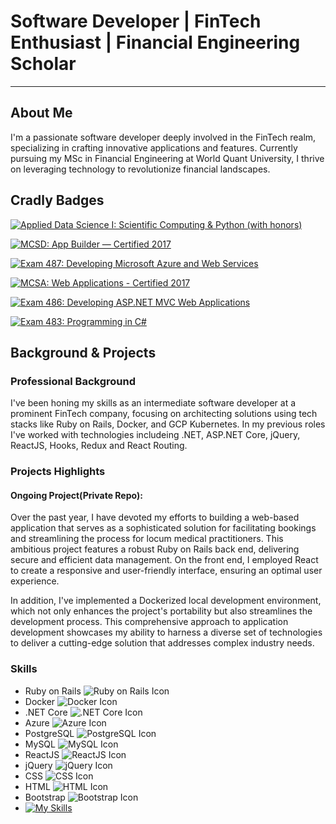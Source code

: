 # Software Developer | FinTech Enthusiast | Financial Engineering Scholar

---

## About Me

I'm a passionate software developer deeply involved in the FinTech realm, specializing in crafting innovative applications and features. Currently pursuing my MSc in Financial Engineering at World Quant University, I thrive on leveraging technology to revolutionize financial landscapes.

## Cradly Badges

[![Applied Data Science I: Scientific Computing & Python (with honors)](https://www.imghippo.com/i/1701155120.png)](https://www.credly.com/badges/1b234fdb-8a57-48d9-b724-27c4a4411724/public_url)

[![MCSD: App Builder — Certified 2017](https://www.credly.com/badges/b0c447be-2248-49a0-9f91-ef57e8692840/public_url)](https://www.credly.com/badges/b0c447be-2248-49a0-9f91-ef57e8692840/public_url)

[![Exam 487: Developing Microsoft Azure and Web Services](https://www.credly.com/badges/c1c58344-7196-4ae0-9fc4-59d7dea77c2b/public_url)](https://www.credly.com/badges/c1c58344-7196-4ae0-9fc4-59d7dea77c2b/public_url)

[![MCSA: Web Applications - Certified 2017](https://www.credly.com/badges/65310428-4cd0-4f04-9093-1179e62e441e/public_url)](https://www.credly.com/badges/65310428-4cd0-4f04-9093-1179e62e441e/public_url)

[![Exam 486: Developing ASP.NET MVC Web Applications](https://www.credly.com/badges/6b0e52a7-e7dd-4862-b809-735f807be0b0/public_url)](https://www.credly.com/badges/6b0e52a7-e7dd-4862-b809-735f807be0b0/public_url)

[![Exam 483: Programming in C#](https://www.credly.com/badges/e55e3de5-91b3-48bd-a514-8b0cdd8fee0c/public_url)](https://www.credly.com/badges/e55e3de5-91b3-48bd-a514-8b0cdd8fee0c/public_url)



<!-- Include your Microsoft badges here -->

## Background & Projects

### Professional Background

I've been honing my skills as an intermediate software developer at a prominent FinTech company, focusing on architecting solutions using tech stacks like Ruby on Rails, Docker, and GCP Kubernetes. In my previous roles I've worked with technologies includeing .NET, ASP.NET Core, jQuery, ReactJS, Hooks, Redux and React Routing.

### Projects Highlights

#### Ongoing Project(Private Repo):

Over the past year, I have devoted my efforts to building a web-based application that serves as a sophisticated solution for facilitating bookings and streamlining the process for locum medical practitioners. This ambitious project features a robust Ruby on Rails back end, delivering secure and efficient data management. On the front end, I employed React to create a responsive and user-friendly interface, ensuring an optimal user experience.

In addition, I've implemented a Dockerized local development environment, which not only enhances the project's portability but also streamlines the development process. This comprehensive approach to application development showcases my ability to harness a diverse set of technologies to deliver a cutting-edge solution that addresses complex industry needs.

### Skills

- Ruby on Rails ![Ruby on Rails Icon](https://example.com/rails_icon.png)
- Docker ![Docker Icon](https://example.com/docker_icon.png)
- .NET Core ![.NET Core Icon](https://example.com/dotnet_icon.png)
- Azure ![Azure Icon](https://example.com/azure_icon.png)
- PostgreSQL ![PostgreSQL Icon](https://example.com/postgres_icon.png)
- MySQL ![MySQL Icon](https://example.com/mysql_icon.png)
- ReactJS ![ReactJS Icon](https://example.com/reactjs_icon.png)
- jQuery ![jQuery Icon](https://example.com/jquery_icon.png)
- CSS ![CSS Icon](https://example.com/css_icon.png)
- HTML ![HTML Icon](https://example.com/html_icon.png)
- Bootstrap ![Bootstrap Icon](https://example.com/bootstrap_icon.png)
- [![My Skills](https://skillicons.dev/icons?i=js,html,css,wasm)](https://skillicons.dev)
